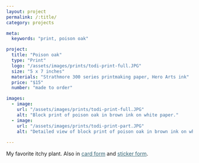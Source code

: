 ```yaml
---
layout: project
permalink: /:title/
category: projects

meta:
  keywords: "print, poison oak"

project:
  title: "Poison oak"
  type: "Print"
  logo: "/assets/images/prints/todi-print-full.JPG"
  size: "5 x 7 inches"
  materials: "Strathmore 300 series printmaking paper, Hero Arts ink"
  price: "$15"
  number: "made to order"

images:
  - image:
    url: "/assets/images/prints/todi-print-full.JPG"
    alt: "Block print of poison oak in brown ink on white paper."
  - image:
    url: "/assets/images/prints/todi-print-part.JPG"
    alt: "Detailed view of block print of poison oak in brown ink on white paper."
    
---
```

<p>My favorite itchy plant. Also in <a href = "https://an-bui.github.io/shop/poisonoakcard/" style = "color:#346575;">card form</a> and <a href = "https://an-bui.github.io/shop/poisonoaksticker/" style = "color:#346575;">sticker form</a>.</p>
